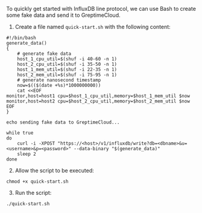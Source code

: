 
To quickly get started with InfluxDB line protocol, we can use Bash to create some fake data and send it to GreptimeCloud.

1. Create a file named `quick-start.sh` with the following content:

```shell
#!/bin/bash
generate_data()
{
    # generate fake data
    host_1_cpu_util=$(shuf -i 40-60 -n 1)
    host_2_cpu_util=$(shuf -i 35-50 -n 1)
    host_1_mem_util=$(shuf -i 22-35 -n 1)
    host_2_mem_util=$(shuf -i 75-95 -n 1)
    # generate nanosecond timestamp
    now=$(($(date +%s)*1000000000))
    cat <<EOF
monitor,host=host1 cpu=$host_1_cpu_util,memory=$host_1_mem_util $now
monitor,host=host2 cpu=$host_2_cpu_util,memory=$host_2_mem_util $now
EOF
}

echo sending fake data to GreptimeCloud...

while true
do
    curl -i -XPOST "https://<host>/v1/influxdb/write?db=<dbname>&u=<username>&p=<password>" --data-binary "$(generate_data)"
    sleep 2
done
```

2. Allow the script to be executed:

```shell
chmod +x quick-start.sh
```

3. Run the script:

```shell
./quick-start.sh
```
